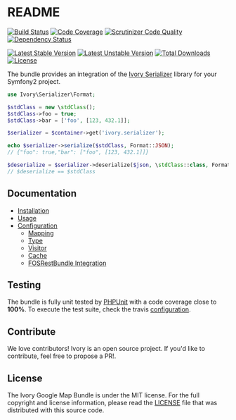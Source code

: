 # README

[![Build Status](https://travis-ci.org/egeloen/IvorySerializerBundle.svg?branch=master)](http://travis-ci.org/egeloen/IvorySerializerBundle)
[![Code Coverage](https://scrutinizer-ci.com/g/egeloen/IvorySerializerBundle/badges/coverage.png?b=master)](https://scrutinizer-ci.com/g/egeloen/IvorySerializerBundle/?branch=master)
[![Scrutinizer Code Quality](https://scrutinizer-ci.com/g/egeloen/IvorySerializerBundle/badges/quality-score.png?b=master)](https://scrutinizer-ci.com/g/egeloen/IvorySerializerBundle/?branch=master)
[![Dependency Status](http://www.versioneye.com/php/egeloen:serializer-bundle/badge.svg)](http://www.versioneye.com/php/egeloen:serializer-bundle)

[![Latest Stable Version](https://poser.pugx.org/egeloen/serializer-bundle/v/stable.svg)](https://packagist.org/packages/egeloen/serializer-bundle)
[![Latest Unstable Version](https://poser.pugx.org/egeloen/serializer-bundle/v/unstable.svg)](https://packagist.org/packages/egeloen/serializer-bundle)
[![Total Downloads](https://poser.pugx.org/egeloen/serializer-bundle/downloads.svg)](https://packagist.org/packages/egeloen/serializer-bundle)
[![License](https://poser.pugx.org/egeloen/serializer-bundle/license.svg)](https://packagist.org/packages/egeloen/serializer-bundle)

The bundle provides an integration of the [Ivory Serializer](https://github.com/egeloen/ivory-serializer) library for
your Symfony2 project.

``` php
use Ivory\Serializer\Format;

$stdClass = new \stdClass();
$stdClass->foo = true;
$stdClass->bar = ['foo', [123, 432.1]];

$serializer = $container->get('ivory.serializer');

echo $serializer->serialize($stdClass, Format::JSON);
// {"foo": true,"bar": ["foo", [123, 432.1]]}

$deserialize = $serializer->deserialize($json, \stdClass::class, Format::JSON);
// $deserialize == $stdClass
```

## Documentation

 - [Installation](/Resources/doc/installation.md)
 - [Usage](/Resources/doc/usage.md)
 - [Configuration](/Resources/doc/configuration/index.md)
    - [Mapping](/Resources/doc/configuration/mapping.md)
    - [Type](/Resources/doc/configuration/type.md)
    - [Visitor](/Resources/doc/configuration/visitor.md)
    - [Cache](/Resources/doc/configuration/cache.md)
    - [FOSRestBundle Integration](/Resources/doc/configuration/fos_rest.md)

## Testing

The bundle is fully unit tested by [PHPUnit](http://www.phpunit.de/) with a code coverage close to **100%**. To
execute the test suite, check the travis [configuration](/.travis.yml).

## Contribute

We love contributors! Ivory is an open source project. If you'd like to contribute, feel free to propose a PR!.

## License

The Ivory Google Map Bundle is under the MIT license. For the full copyright and license information, please read the
[LICENSE](/LICENSE) file that was distributed with this source code.
